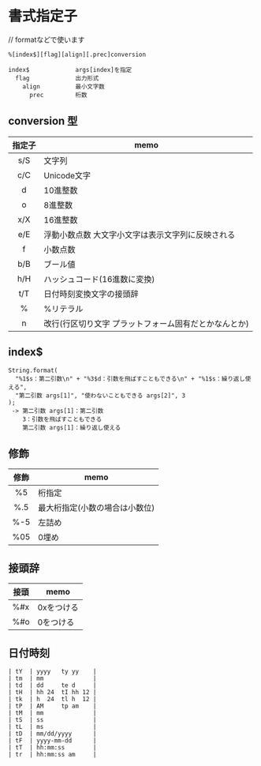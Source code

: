 # 書式指定子

// formatなどで使います

```
%[index$][flag][align][.prec]conversion

index$             args[index]を指定
  flag             出力形式
    align          最小文字数
      prec         桁数
```

## conversion 型

| 指定子 | memo                                                  |
| :----: | ----------------------------------------------------- |
|  s/S   | 文字列                                                |
|  c/C   | Unicode文字                                           |
|   d    | 10進整数                                              |
|   o    | 8進整数                                               |
|  x/X   | 16進整数                                              |
|  e/E   | 浮動小数点数 大文字小文字は表示文字列に反映される     |
|   f    | 小数点数                                              |
|  b/B   | ブール値                                              |
|  h/H   | ハッシュコード(16進数に変換)                          |
|  t/T   | 日付時刻変換文字の接頭辞                              |
|   %    | %リテラル                                             |
|   n    | 改行(行区切り文字 プラットフォーム固有だとかなんとか) |

## index$
```
String.format(
  "%1$s：第二引数\n" + "%3$d：引数を飛ばすこともできる\n" + "%1$s：繰り返し使える",
  "第二引数 args[1]", "使わないこともできる args[2]", 3
);
 -> 第二引数 args[1]：第二引数
    3：引数を飛ばすこともできる
    第二引数 args[1]：繰り返し使える
```

## 修飾
| 修飾  | memo                           |
| :---: | ------------------------------ |
|  %5   | 桁指定                         |
|  %.5  | 最大桁指定(小数の場合は小数位) |
|  %-5  | 左詰め                         |
|  %05  | 0埋め                          |

## 接頭辞

| 接頭 | memo       |
| ---- | ---------- |
| %#x  | 0xをつける |
| %#o  | 0をつける  |

## 日付時刻
```
| tY  | yyyy   ty yy    |
| tm  | mm              |
| td  | dd     te d     |
| tH  | hh 24  tI hh 12 |
| tk  | h  24  tl h  12 |
| tP  | AM     tp am    |
| tM  | mm              |
| tS  | ss              |
| tL  | ms              |
| tD  | mm/dd/yyyy      |
| tF  | yyyy-mm-dd      |
| tT  | hh:mm:ss        |
| tr  | hh:mm:ss am     |
```